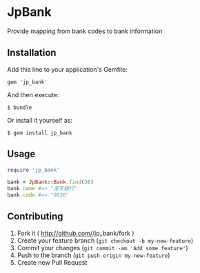 # JpBank

Provide mapping from bank codes to bank information

## Installation

Add this line to your application's Gemfile:

    gem 'jp_bank'

And then execute:

    $ bundle

Or install it yourself as:

    $ gem install jp_bank

## Usage


```ruby
require 'jp_bank'

bank = JpBank::Bank.find(36)
bank.name #=> "楽天銀行"
bank.code #=> "0036"
```


## Contributing

1. Fork it ( http://github.com/<my-github-username>/jp_bank/fork )
2. Create your feature branch (`git checkout -b my-new-feature`)
3. Commit your changes (`git commit -am 'Add some feature'`)
4. Push to the branch (`git push origin my-new-feature`)
5. Create new Pull Request
